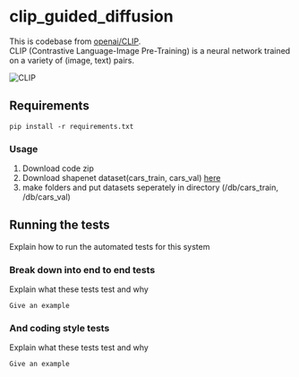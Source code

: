 # clip_guided_diffusion

This is codebase from [openai/CLIP](https://github.com/openai/CLIP). <br/> 
CLIP (Contrastive Language-Image Pre-Training) is a neural network trained on a variety of (image, text) pairs. 

![CLIP](https://github.com/Yeoneasy/clip_guided_diffusion/assets/129255517/0a8bed9a-00db-4185-b917-8c73367a5c54)

## Requirements

```
pip install -r requirements.txt
```

### Usage

1. Download code zip
2. Download shapenet dataset(cars_train, cars_val) [here](https://drive.google.com/drive/folders/1OkYgeRcIcLOFu1ft5mRODWNQaPJ0ps90)
3. make folders and put datasets seperately in directory (/db/cars_train, /db/cars_val)

## Running the tests

Explain how to run the automated tests for this system

### Break down into end to end tests

Explain what these tests test and why

```
Give an example
```

### And coding style tests

Explain what these tests test and why

```
Give an example
```
